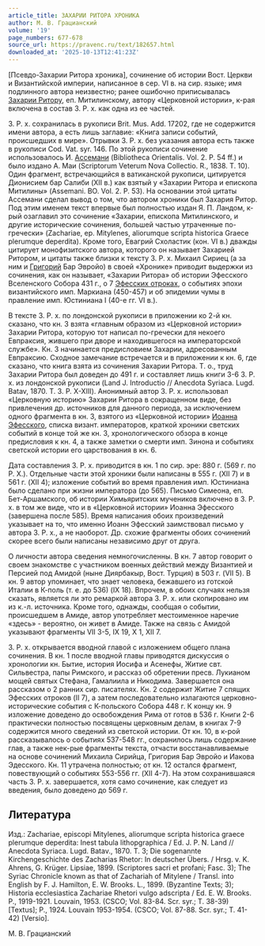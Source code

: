 ```yaml
---
article_title: ЗАХАРИИ РИТОРА ХРОНИКА
author: М. В. Грацианский
volume: '19'
page_numbers: 677-678
source_url: https://pravenc.ru/text/182657.html
downloaded_at: '2025-10-13T12:41:23Z'
---
```


[Псевдо-Захарии Ритора хроника], сочинение об истории Вост. Церкви и Византийской империи, написанное в сер. VI в. на сир. языке; имя подлинного автора неизвестно; ранее ошибочно приписывалась [Захарии Ритору](<https://pravenc.ru/text/Захарии Ритору.html>), еп. Митилинскому, автору «Церковной истории», к-рая включена в состав З. Р. х. как одна из ее частей.

З. Р. х. сохранилась в рукописи Brit. Mus. Add. 17202, где не содержится имени автора, а есть лишь заглавие: «Книга записи событий, происшедших в мире». Отрывки З. Р. х. без указания автора есть также в рукописи Cod. Vat. syr. 146. По этой рукописи сочинение использовалось И. [Ассемани](https://pravenc.ru/text/Ассемани.html) (Bibliotheca Orientalis. Vol. 2. P. 54 ff.) и было издано А. Маи (Scriptorum Veterum Nova Collectio. R., 1838. T. 10). Один фрагмент, встречающийся в ватиканской рукописи, цитируется Дионисием бар Салиби (XII в.) как взятый у «Захарии Ритора и епископа Митилины» (Assemani. BO. Vol. 2. P. 53). На основании этой цитаты Ассемани сделал вывод о том, что автором хроники был Захария Ритор. Под этим именем текст впервые был полностью издан Я. П. Ландом, к-рый озаглавил это сочинение «Захарии, епископа Митилинского, и другие исторические сочинения, большей частью утраченные по-гречески» (Zachariae, ep. Mitylenes, aliorumque scripta historica Graece plerumque deperdita). Кроме того, Евагрий Схоластик (кон. VI в.) дважды цитирует монофизитского автора, которого он называет Захарией Ритором, и цитаты также близки к тексту З. Р. х. Михаил Сириец (а за ним и [Григорий](https://pravenc.ru/text/Григорий.html) Бар Эвройо) в своей «Хронике» приводит выдержки из сочинения, как он называет, «Захарии Ритора» об истории Эфесского Вселенского Собора 431 г., о 7 [Эфесских отроках](<https://pravenc.ru/text/Эфесских отроках.html>), о событиях эпохи византийского имп. Маркиана (450-457) и об эпидемии чумы в правление имп. Юстиниана I (40-е гг. VI в.).

В тексте З. Р. х. по лондонской рукописи в приложении ко 2-й кн. сказано, что кн. 3 взята «главным образом из «Церковной истории» Захарии Ритора, которую тот написал по-гречески для некоего Евпраксия, жившего при дворе и находившегося на императорской службе». Кн. 3 начинается предисловием Захарии, адресованным Евпраксию. Сходное замечание встречается и в приложении к кн. 6, где сказано, что книга взята из сочинения Захарии Ритора. Т. о., труд Захарии Ритора был доведен до 491 г. и составляет лишь книги 3-6 З. Р. х. из лондонской рукописи (Land J. Introductio // Anecdota Syriaca. Lugd. Batav, 1870. Т. 3. P. X-XIII). Анонимный автор З. Р. х. использовал «Церковную историю» Захарии Ритора в сокращенном виде, без привлечения др. источников для данного периода, за исключением одного фрагмента в кн. 3, взятого из «Церковной истории» [Иоанна Эфесского](<https://pravenc.ru/text/Иоанна Эфесского.html>), списка визант. императоров, краткой хроники светских событий в конце той же кн. 3, хронологического обзора в конце предисловия к кн. 4, а также заметки о смерти имп. Зинона и событиях светской истории его царствования в кн. 6.

Дата составления З. Р. х. приводится в кн. 1 по сир. эре: 880 г. (569 г. по Р. Х.). Отдельные части этой хроники были написаны в 555 г. (XII 7) и в 561 г. (XII 4); изложение событий во время правления имп. Юстиниана было сделано при жизни императора (до 565). Письмо Симеона, еп. Бет-Аршамского, об истории Химьяритских мучеников включено в З. Р. х. в том же виде, что и в «Церковной истории» Иоанна Эфесского (завершена после 585). Время написания обоих произведений указывает на то, что именно Иоанн Эфесский заимствовал письмо у автора З. Р. х., а не наоборот. Др. схожие фрагменты обоих сочинений скорее всего были написаны независимо друг от друга.

О личности автора сведения немногочисленны. В кн. 7 автор говорит о своем знакомстве с участником военных действий между Византией и Персией под Амидой (ныне Диярбакыр, Вост. Турция) в 503 г. (VII 5). В кн. 9 автор упоминает, что знает человека, бежавшего из готской Италии в К-поль (т. е. до 536) (IX 18). Впрочем, в обоих случаях нельзя сказать, является ли это ремаркой автора З. Р. х. или скопировано им из к.-л. источника. Кроме того, однажды, сообщая о событии, происшедшем в Амиде, автор употребляет местоименное наречие «здесь» - вероятно, он живет в Амиде. Также на связь с Амидой указывают фрагменты VII 3-5, IX 19, X 1, XII 7.

З. Р. х. открывается вводной главой с изложением общего плана сочинения. В кн. 1 после вводной главы приводятся дискуссия о хронологии кн. Бытие, история Иосифа и Асенефы, Житие свт. Сильвестра, папы Римского, и рассказ об обретении пресв. Лукианом мощей святых Стефана, Гамалиила и Никодима. Завершается она рассказом о 2 ранних сир. писателях. Кн. 2 содержит Житие 7 спящих Эфесских отроков (II 7), а затем последовательно излагаются церковно-исторические события с К-польского Собора 448 г. К концу кн. 9 изложение доведено до освобождения Рима от готов в 536 г. Книги 2-6 практически полностью посвящены церковным делам, в книгах 7-9 содержится много сведений из светской истории. От кн. 10, в к-рой рассказывалось о событиях 537-548 гг., сохранилось лишь содержание глав, а также нек-рые фрагменты текста, отчасти восстанавливаемые на основе сочинений Михаила Сирийца, Григория Бар Эвройо и Иакова Эдесского. Кн. 11 утрачена полностью; от кн. 12 остался фрагмент, повествующий о событиях 553-556 гг. (XII 4-7). На этом сохранившаяся часть З. Р. х. завершается, хотя само сочинение, как следует из введения, было доведено до 569 г.

## Литература

Изд.: Zachariae, episcopi Mitylenes, aliorumque scripta historica graece plerumque deperdita: Inest tabula lithopgraphica / Ed. J. P. N. Land // Anecdota Syriaca. Lugd. Batav., 1870. Т. 3; Die sogenannte Kirchengeschichte des Zacharias Rhetor: In deutscher Übers. / Hrsg. v. K. Ahrens, G. Krüger. Lipsiae, 1899. (Scriptores sacri et profani; Fasc. 3); The Syriac Chronicle known as that of Zachariah of Mitylene / Transl. into English by F. J. Hamilton, E. W. Brooks. L., 1899. (Byzantine Texts; 3); Historia ecclesiastica Zachariae Rhetori vulgo adscripta / Ed. E. W. Brooks. P., 1919-1921. Louvain, 1953. (CSCO; Vol. 83-84. Scr. syr.; T. 38-39) [Textus]; P., 1924. Louvain 1953-1954. (CSCO; Vol. 87-88. Scr. syr.; T. 41-42) [Versio].

М. В. Грацианский
